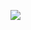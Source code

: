 [![](https://www.herokucdn.com/deploy/button.png)](https://heroku.com/deploy?template=https://github.com/dhui7i5/rewhgj.git)
